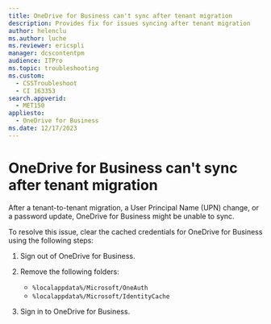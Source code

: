 ```yaml
---
title: OneDrive for Business can't sync after tenant migration
description: Provides fix for issues syncing after tenant migration
author: helenclu
ms.author: luche
ms.reviewer: ericspli
manager: dcscontentpm
audience: ITPro
ms.topic: troubleshooting
ms.custom: 
  - CSSTroubleshoot
  - CI 163353
search.appverid: 
  - MET150
appliesto: 
  - OneDrive for Business
ms.date: 12/17/2023
---
```


# OneDrive for Business can't sync after tenant migration

After a tenant-to-tenant migration, a User Principal Name (UPN) change, or a password update, OneDrive for Business might be unable to sync.

To resolve this issue, clear the cached credentials for OneDrive for Business using the following steps:

1. Sign out of OneDrive for Business.
1. Remove the following folders:
    - `%localappdata%/Microsoft/OneAuth`
    - `%localappdata%/Microsoft/IdentityCache`

1. Sign in to OneDrive for Business.
